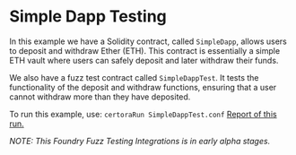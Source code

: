 # Simple Dapp Testing
In this example we have a Solidity contract, called `SimpleDapp`, allows users to deposit and withdraw Ether (ETH). This contract is essentially a simple ETH vault where users can safely deposit and later withdraw their funds. 

We also have a fuzz test contract called `SimpleDappTest`. It tests the functionality of the deposit and withdraw functions, ensuring that a user cannot withdraw more than they have deposited.

To run this example, use:
```certoraRun SimpleDappTest.conf```
[Report of this run.](https://vaas-stg.certora.com/output/15800/95791d707c564ad786ccbe5b7ce38e38?anonymousKey=e9903bf39567da6b8dd74d6a5091cdcd63bd6e39)

*NOTE: This Foundry Fuzz Testing Integrations is in early alpha stages.*
